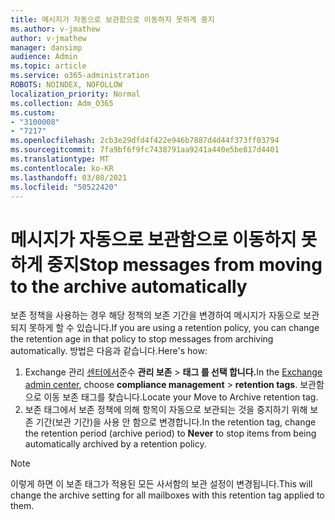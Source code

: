 ```yaml
---
title: 메시지가 자동으로 보관함으로 이동하지 못하게 중지
ms.author: v-jmathew
author: v-jmathew
manager: dansimp
audience: Admin
ms.topic: article
ms.service: o365-administration
ROBOTS: NOINDEX, NOFOLLOW
localization_priority: Normal
ms.collection: Adm_O365
ms.custom:
- "3100008"
- "7217"
ms.openlocfilehash: 2cb3e29dfd4f422e946b7887d4d44f373ff03794
ms.sourcegitcommit: 7fa9bf6f9fc7438791aa9241a440e5be817d4401
ms.translationtype: MT
ms.contentlocale: ko-KR
ms.lasthandoff: 03/08/2021
ms.locfileid: "50522420"
---
```

# <a name="stop-messages-from-moving-to-the-archive-automatically"></a><span data-ttu-id="15c55-102">메시지가 자동으로 보관함으로 이동하지 못하게 중지</span><span class="sxs-lookup"><span data-stu-id="15c55-102">Stop messages from moving to the archive automatically</span></span>

<span data-ttu-id="15c55-103">보존 정책을 사용하는 경우 해당 정책의 보존 기간을 변경하여 메시지가 자동으로 보관되지 못하게 할 수 있습니다.</span><span class="sxs-lookup"><span data-stu-id="15c55-103">If you are using a retention policy, you can change the retention age in that policy to stop messages from archiving automatically.</span></span> <span data-ttu-id="15c55-104">방법은 다음과 같습니다.</span><span class="sxs-lookup"><span data-stu-id="15c55-104">Here's how:</span></span>

1. <span data-ttu-id="15c55-105">Exchange 관리 [센터에서](https://go.microsoft.com/fwlink/?linkid=2059104)준수 **관리 보존**  >  **태그 를 선택 합니다.**</span><span class="sxs-lookup"><span data-stu-id="15c55-105">In the [Exchange admin center](https://go.microsoft.com/fwlink/?linkid=2059104), choose **compliance management** > **retention tags**.</span></span> <span data-ttu-id="15c55-106">보관함으로 이동 보존 태그를 찾습니다.</span><span class="sxs-lookup"><span data-stu-id="15c55-106">Locate your Move to Archive retention tag.</span></span>
2. <span data-ttu-id="15c55-107">보존 태그에서 보존 정책에 의해 항목이  자동으로 보관되는 것을 중지하기 위해 보존 기간(보관 기간)을 사용 안 함으로 변경합니다.</span><span class="sxs-lookup"><span data-stu-id="15c55-107">In the retention tag, change the retention period (archive period) to **Never** to stop items from being automatically archived by a retention policy.</span></span>

> [!NOTE]
> <span data-ttu-id="15c55-108">이렇게 하면 이 보존 태그가 적용된 모든 사서함의 보관 설정이 변경됩니다.</span><span class="sxs-lookup"><span data-stu-id="15c55-108">This will change the archive setting for all mailboxes with this retention tag applied to them.</span></span>
